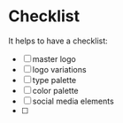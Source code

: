 # Checklist

It helps to have a checklist:

- [ ] master logo
- [ ] logo variations
- [ ] type palette
- [ ] color palette
- [ ] social media elements
- [ ] 